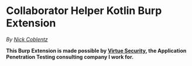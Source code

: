 # Collaborator Helper Kotlin Burp Extension


_By [Nick Coblentz](https://www.linkedin.com/in/ncoblentz/)_

__This Burp Extension is made possible by [Virtue Security](https://www.virtuesecurity.com), the Application Penetration Testing consulting company I work for.__
